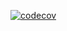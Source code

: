 [![codecov](https://codecov.io/gh/gio96/modyo/branch/master/graph/badge.svg?token=NT745SAOF6)](https://codecov.io/gh/gio96/modyo)